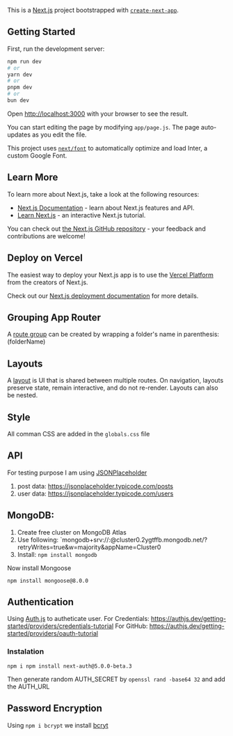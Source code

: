 This is a [Next.js](https://nextjs.org/) project bootstrapped with [`create-next-app`](https://github.com/vercel/next.js/tree/canary/packages/create-next-app).

## Getting Started

First, run the development server:

```bash
npm run dev
# or
yarn dev
# or
pnpm dev
# or
bun dev
```

Open [http://localhost:3000](http://localhost:3000) with your browser to see the result.

You can start editing the page by modifying `app/page.js`. The page auto-updates as you edit the file.

This project uses [`next/font`](https://nextjs.org/docs/basic-features/font-optimization) to automatically optimize and load Inter, a custom Google Font.

## Learn More

To learn more about Next.js, take a look at the following resources:

- [Next.js Documentation](https://nextjs.org/docs) - learn about Next.js features and API.
- [Learn Next.js](https://nextjs.org/learn) - an interactive Next.js tutorial.

You can check out [the Next.js GitHub repository](https://github.com/vercel/next.js/) - your feedback and contributions are welcome!

## Deploy on Vercel

The easiest way to deploy your Next.js app is to use the [Vercel Platform](https://vercel.com/new?utm_medium=default-template&filter=next.js&utm_source=create-next-app&utm_campaign=create-next-app-readme) from the creators of Next.js.

Check out our [Next.js deployment documentation](https://nextjs.org/docs/deployment) for more details.


## Grouping App Router

A [route group](https://nextjs.org/docs/app/building-your-application/routing/route-groups) can be created by wrapping a folder's name in parenthesis: (folderName)

## Layouts

A [layout](https://nextjs.org/docs/app/building-your-application/routing/pages-and-layouts#layouts) is UI that is shared between multiple routes. On navigation, layouts preserve state, remain interactive, and do not re-render. Layouts can also be nested.

## Style
All comman CSS are added in the `globals.css` file

## API
For testing purpose I am using [JSONPlaceholder](https://jsonplaceholder.typicode.com/)

1. post data: https://jsonplaceholder.typicode.com/posts
2. user data:  https://jsonplaceholder.typicode.com/users


## MongoDB:

1. Create free cluster on MongoDB Atlas
2. Use following:
`mongodb+srv://<username>:<password>@cluster0.2ygtffb.mongodb.net/?retryWrites=true&w=majority&appName=Cluster0
3. Install: `npm install mongodb`

Now install Mongoose

`npm install mongoose@8.0.0   `

## Authentication

Using [Auth.js](https://authjs.dev/reference/nextjs_) to autheticate user.
For Credentials: https://authjs.dev/getting-started/providers/credentials-tutorial
For GitHub: https://authjs.dev/getting-started/providers/oauth-tutorial

### Instalation 
```
npm i npm install next-auth@5.0.0-beta.3
```

Then generate random AUTH_SECRET by `openssl rand -base64 32` and add the AUTH_URL

## Password Encryption

Using `npm i bcrypt` we install [bcryt](https://github.com/kelektiv/node.bcrypt.js)  
